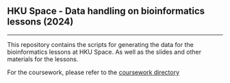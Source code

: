 ## HKU Space - Data handling on bioinformatics lessons (2024)

---

This repository contains the scripts for generating the data for the bioinformatics lessons at HKU Space. As well as the slides and other materials for the lessons.

For the coursework, please refer to the [coursework directory](coursework)